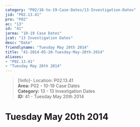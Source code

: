 ```yaml
---  
category: "P02/10-to-19-Case-Dates/13-Investigation-Dates"  
jid: "P02.13.41"  
pro: "P02"  
ac: "13"  
id: "41"  
jarea: "10-19 Case Dates"  
jcat: "13 Investigation Dates"  
desc: "Date"  
friendlyname: "Tuesday May 20th 2014"  
title: "41-2014-05-20-Tuesday-May-20th-2014"  
aliases:   
- "P02.13.41"  
- "Tuesday May 20th 2014"  
---  
```

>[!info]- Location: P02.13.41  
>**Area:** P02 - 10-19 Case Dates  
>**Category:** 13 - 13 Investigation Dates  
>**ID:** 41 - Tuesday May 20th 2014  
  
# Tuesday May 20th 2014  
